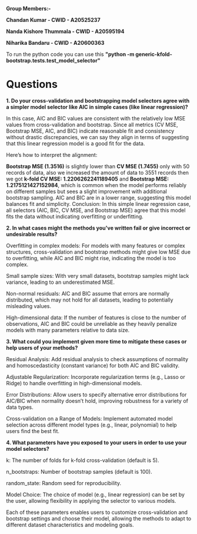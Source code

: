 **Group Members:-**

**Chandan Kumar - CWID - A20525237**

**Nanda Kishore Thummala - CWID - A20595194**

**Niharika Bandaru - CWID - A20600363**

To run the python code you can use this **"python -m generic-kfold-bootstrap.tests.test_model_selector"**

# Questions

**1. Do your cross-validation and bootstrapping model selectors agree with a simpler model selector like AIC in simple cases (like linear regression)?**

In this case, AIC and BIC values are consistent with the relatively low MSE values from cross-validation and bootstrap. Since all metrics (CV MSE, Bootstrap MSE, AIC, and BIC) indicate reasonable fit and consistency without drastic discrepancies, we can say they align in terms of suggesting that this linear regression model is a good fit for the data.

Here’s how to interpret the alignment:

**Bootstrap MSE (1.3516)** is slightly lower than **CV MSE (1.7455)** only with 50 records of data, also we increased the amount of data to 3551 records then we got **k-fold CV MSE: 1.2206262241189405** and
**Bootstrap MSE: 1.2175121427152984**, which is common when the model performs reliably on different samples but sees a slight improvement with additional bootstrap sampling.
AIC and BIC are in a lower range, suggesting this model balances fit and simplicity.
Conclusion: In this simple linear regression case, all selectors (AIC, BIC, CV MSE, and Bootstrap MSE) agree that this model fits the data without indicating overfitting or underfitting.

**2. In what cases might the methods you've written fail or give incorrect or undesirable results?**

Overfitting in complex models: For models with many features or complex structures, cross-validation and bootstrap methods might give low MSE due to overfitting, while AIC and BIC might rise, indicating the model is too complex.

Small sample sizes: With very small datasets, bootstrap samples might lack variance, leading to an underestimated MSE.

Non-normal residuals: AIC and BIC assume that errors are normally distributed, which may not hold for all datasets, leading to potentially misleading values.

High-dimensional data: If the number of features is close to the number of observations, AIC and BIC could be unreliable as they heavily penalize models with many parameters relative to data size.

**3. What could you implement given more time to mitigate these cases or help users of your methods?**

Residual Analysis: Add residual analysis to check assumptions of normality and homoscedasticity (constant variance) for both AIC and BIC validity.

Adjustable Regularization: Incorporate regularization terms (e.g., Lasso or Ridge) to handle overfitting in high-dimensional models.

Error Distributions: Allow users to specify alternative error distributions for AIC/BIC when normality doesn’t hold, improving robustness for a variety of data types.

Cross-validation on a Range of Models: Implement automated model selection across different model types (e.g., linear, polynomial) to help users find the best fit.

**4. What parameters have you exposed to your users in order to use your model selectors?**

k: The number of folds for k-fold cross-validation (default is 5).

n_bootstraps: Number of bootstrap samples (default is 100).

random_state: Random seed for reproducibility.

Model Choice: The choice of model (e.g., linear regression) can be set by the user, allowing flexibility in applying the selector to various models.

Each of these parameters enables users to customize cross-validation and bootstrap settings and choose their model, allowing the methods to adapt to different dataset characteristics and modeling goals.











